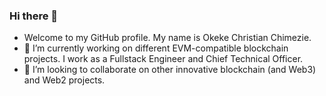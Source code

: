 ### Hi there 👋

- Welcome to my GitHub profile. My name is Okeke Christian Chimezie.
- 🔭 I’m currently working on different EVM-compatible blockchain projects. I work as a Fullstack Engineer and Chief Technical Officer.
- 👯 I’m looking to collaborate on other innovative blockchain (and Web3) and Web2 projects.






